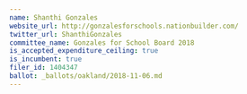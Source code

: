 ```yaml
---
name: Shanthi Gonzales
website_url: http://gonzalesforschools.nationbuilder.com/
twitter_url: ShanthiGonzales
committee_name: Gonzales for School Board 2018
is_accepted_expenditure_ceiling: true
is_incumbent: true
filer_id: 1404347
ballot: _ballots/oakland/2018-11-06.md
---
```

